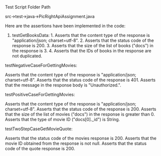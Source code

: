 Test Script Folder Path

src->test->java->PicRightApiAssignment.java

Here are the assertions have been implemented in the code:

1. testGetBooksData:
        1. Asserts that the content type of the response is "application/json; charset=utf-8".
        2. Asserts that the status code of the response is 200.
        3. Asserts that the size of the list of books ("docs") in the response is 3.
        4. Asserts that the IDs of books in the response are not duplicated.


testNegativeCaseForGettingMovies:

Asserts that the content type of the response is "application/json; charset=utf-8".
Asserts that the status code of the response is 401.
Asserts that the message in the response body is "Unauthorized.".


testPositiveCaseForGettingMovies:

Asserts that the content type of the response is "application/json; charset=utf-8".
Asserts that the status code of the response is 200.
Asserts that the size of the list of movies ("docs") in the response is greater than 0.
Asserts that the type of movie ID ("docs[0]._id") is String.


testTwoStepCaseGetMovieQuote:

Asserts that the status code of the movies response is 200.
Asserts that the movie ID obtained from the response is not null.
Asserts that the status code of the quote response is 200.
